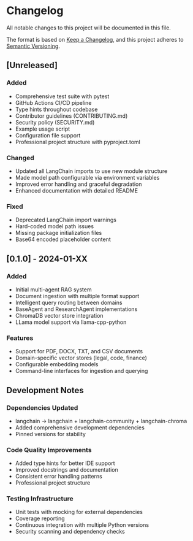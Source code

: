 # Changelog

All notable changes to this project will be documented in this file.

The format is based on [Keep a Changelog](https://keepachangelog.com/en/1.0.0/),
and this project adheres to [Semantic Versioning](https://semver.org/spec/v2.0.0.html).

## [Unreleased]

### Added
- Comprehensive test suite with pytest
- GitHub Actions CI/CD pipeline
- Type hints throughout codebase
- Contributor guidelines (CONTRIBUTING.md)
- Security policy (SECURITY.md)
- Example usage script
- Configuration file support
- Professional project structure with pyproject.toml

### Changed
- Updated all LangChain imports to use new module structure
- Made model path configurable via environment variables
- Improved error handling and graceful degradation
- Enhanced documentation with detailed README

### Fixed
- Deprecated LangChain import warnings
- Hard-coded model path issues
- Missing package initialization files
- Base64 encoded placeholder content

## [0.1.0] - 2024-01-XX

### Added
- Initial multi-agent RAG system
- Document ingestion with multiple format support
- Intelligent query routing between domains
- BaseAgent and ResearchAgent implementations
- ChromaDB vector store integration
- LLama model support via llama-cpp-python

### Features
- Support for PDF, DOCX, TXT, and CSV documents
- Domain-specific vector stores (legal, code, finance)
- Configurable embedding models
- Command-line interfaces for ingestion and querying

## Development Notes

### Dependencies Updated
- langchain -> langchain + langchain-community + langchain-chroma
- Added comprehensive development dependencies
- Pinned versions for stability

### Code Quality Improvements
- Added type hints for better IDE support
- Improved docstrings and documentation
- Consistent error handling patterns
- Professional project structure

### Testing Infrastructure
- Unit tests with mocking for external dependencies
- Coverage reporting
- Continuous integration with multiple Python versions
- Security scanning and dependency checks